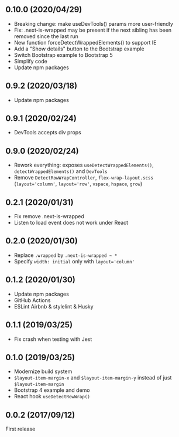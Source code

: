 ## 0.10.0 (2020/04/29)

- Breaking change: make useDevTools() params more user-friendly
- Fix: .next-is-wrapped may be present if the next sibling has been removed since the last run
- New function forceDetectWrappedElements() to support IE
- Add a "Show details" button to the Bootstrap example
- Switch Bootstrap example to Bootstrap 5
- Simplify code
- Update npm packages

## 0.9.2 (2020/03/18)

- Update npm packages

## 0.9.1 (2020/02/24)

- DevTools accepts div props

## 0.9.0 (2020/02/24)

- Rework everything: exposes `useDetectWrappedElements()`, `detectWrappedElements()` and `DevTools`
- Remove `DetectRowWrapController`, `flex-wrap-layout.scss` (`layout='column'`, `layout='row'`, `vspace`, `hspace`, `grow`)

## 0.2.1 (2020/01/31)

- Fix remove .next-is-wrapped
- Listen to load event does not work under React

## 0.2.0 (2020/01/30)

- Replace `.wrapped` by `.next-is-wrapped ~ *`
- Specify `width: initial` only with `layout='column'`

## 0.1.2 (2020/01/30)

- Update npm packages
- GitHub Actions
- ESLint Airbnb & stylelint & Husky

## 0.1.1 (2019/03/25)

- Fix crash when testing with Jest

## 0.1.0 (2019/03/25)

- Modernize build system
- `$layout-item-margin-x` and `$layout-item-margin-y` instead of just `$layout-item-margin`
- Bootstrap 4 example and demo
- React hook `useDetectRowWrap()`

## 0.0.2 (2017/09/12)

First release
